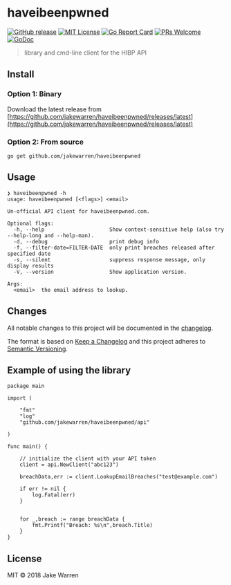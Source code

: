 # haveibeenpwned

[![GitHub release](http://img.shields.io/github/release/jakewarren/haveibeenpwned.svg?style=flat-square)](https://github.com/jakewarren/haveibeenpwned/releases])
[![MIT License](http://img.shields.io/badge/license-MIT-blue.svg?style=flat-square)](https://github.com/jakewarren/haveibeenpwned/blob/master/LICENSE)
[![Go Report Card](https://goreportcard.com/badge/github.com/jakewarren/haveibeenpwned)](https://goreportcard.com/report/github.com/jakewarren/haveibeenpwned)
[![PRs Welcome](https://img.shields.io/badge/PRs-welcome-brightgreen.svg?style=shields)](http://makeapullrequest.com)
[![GoDoc](https://img.shields.io/badge/godoc-reference-blue.svg)](https://godoc.org/github.com/jakewarren/haveibeenpwned/api)

> library and cmd-line client for the HIBP API

## Install
### Option 1: Binary

Download the latest release from [https://github.com/jakewarren/haveibeenpwned/releases/latest](https://github.com/jakewarren/haveibeenpwned/releases/latest)

### Option 2: From source

```
go get github.com/jakewarren/haveibeenpwned
```

## Usage

```
❯ haveibeenpwned -h
usage: haveibeenpwned [<flags>] <email>

Un-official API client for haveibeenpwned.com.

Optional flags:
  -h, --help                     Show context-sensitive help (also try --help-long and --help-man).
  -d, --debug                    print debug info
  -f, --filter-date=FILTER-DATE  only print breaches released after specified date
  -s, --silent                   suppress response message, only display results
  -V, --version                  Show application version.

Args:
  <email>  the email address to lookup.
```

## Changes

All notable changes to this project will be documented in the [changelog].

The format is based on [Keep a Changelog](http://keepachangelog.com/) and this project adheres to [Semantic Versioning](http://semver.org/).

## Example of using the library

```
package main

import (

	"fmt"
	"log"
    "github.com/jakewarren/haveibeenpwned/api"

)

func main() {

    // initialize the client with your API token
    client = api.NewClient("abc123")

	breachData,err := client.LookupEmailBreaches("test@example.com")
	
	if err != nil {
		log.Fatal(err)
	}


	for _,breach := range breachData {
		fmt.Printf("Breach: %s\n",breach.Title)
	}
}
```
## License

MIT © 2018 Jake Warren

[changelog]: https://github.com/jakewarren/haveibeenpwned/blob/master/CHANGELOG.md
